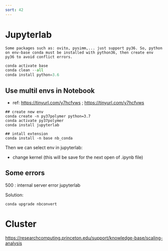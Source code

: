 ```yaml
---
sort: 42
---
```


# Jupyterlab

```note
Some packages such as: ovito, pysimm,... just support py36. So, python on env-base conda must be installed with python36, then create env py36 to avoid conflict errors.
```

```python
conda activate base 
conda clean --all
conda install python=3.6
```

## Use multil envs in Notebook
- ref: https://tinyurl.com/y7hcfvws ;  https://tinyurl.com/y7hcfvws

```shell
## create new env
conda create -n py37polymer python=3.7
conda activate py37polymer
conda install jupyterlab

## intall extension
conda install -n base nb_conda
```

Then we can select env in jupyterlab:
- change kernel (this will be save for the next open of .ipynb file)

## Some errors

500 : internal server error jupyterlab

Solution:
```shell
conda upgrade nbconvert 
```

# Cluster

https://researchcomputing.princeton.edu/support/knowledge-base/scaling-analysis

